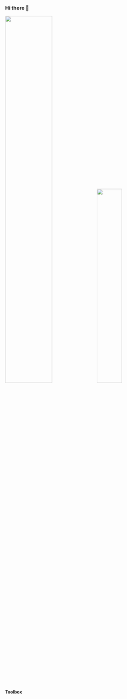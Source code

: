 ### Hi there 👋

<!--
**VLN37/VLN37** is a ✨ _special_ ✨ repository because its `README.md` (this file) appears on your GitHub profile.

Here are some ideas to get you started:

- 🔭 I’m currently working on ...
- 🌱 I’m currently learning ...
- 👯 I’m looking to collaborate on ...
- 🤔 I’m looking for help with ...
- 💬 Ask me about ...
- 📫 How to reach me: ...
- 😄 Pronouns: ...
- ⚡ Fun fact: ...
-->

<div class='container'>
<img style="height: auto; width: 55%;" class="img" src="https://github-readme-stats.vercel.app/api?username=VLN37&show_icons=true&theme=slateorange" />
&nbsp;
&nbsp;
<img style="height: auto; width: 40%;" class="img" src="https://github-readme-stats.vercel.app/api/top-langs/?username=VLN37&theme=slateorange&langs_count=8&layout=compact" /></div>
</div>

#### Toolbox

<picture> <img alt="" src="https://img.shields.io/badge/c-%2300599C.svg?style=for-the-badge&logo=c&logoColor=white"> </picture>
<picture> <img alt="" src="https://img.shields.io/badge/c++-%2300599C.svg?style=for-the-badge&logo=c%2B%2B&logoColor=white"> </picture>
<picture> <img alt="" src="https://img.shields.io/badge/typescript-%23007ACC.svg?style=for-the-badge&logo=typescript&logoColor=white"> </picture>
<picture> <img alt="" src="https://img.shields.io/badge/rust-%23000000.svg?style=for-the-badge&logo=rust&logoColor=white"> </picture>
<picture> <img alt="" src="https://img.shields.io/badge/shell_script-%23121011.svg?style=for-the-badge&logo=gnu-bash&logoColor=white"> </picture>

<picture> <img alt="" src="https://img.shields.io/badge/postgres-%23316192.svg?style=for-the-badge&logo=postgresql&logoColor=white"> </picture>
<picture> <img alt="" src="https://img.shields.io/badge/docker-%230db7ed.svg?style=for-the-badge&logo=docker&logoColor=white"> </picture>
<picture> <img alt="" src="https://img.shields.io/badge/react-%2320232a.svg?style=for-the-badge&logo=react&logoColor=%2361DAFB"> </picture>
<picture> <img alt="" src="https://img.shields.io/badge/nestjs-%23E0234E.svg?style=for-the-badge&logo=nestjs&logoColor=white"> </picture>
<picture> <img alt="" src="https://img.shields.io/badge/Linux-FCC624?style=for-the-badge&logo=linux&logoColor=black"> </picture>
<picture> <img alt="" src="https://img.shields.io/badge/nginx-%23009639.svg?style=for-the-badge&logo=nginx&logoColor=white"> </picture>
<picture> <img alt="" src="https://img.shields.io/badge/Socket.io-black?style=for-the-badge&logo=socket.io&badgeColor=010101"> </picture>
